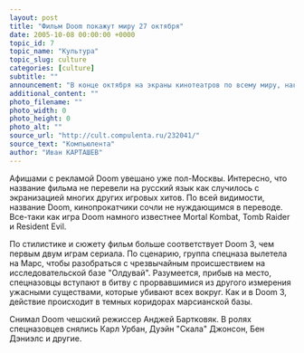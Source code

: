 ```yaml
---
layout: post
title: "Фильм Doom покажут миру 27 октября"
date: 2005-10-08 00:00:00 +0000
topic_id: 7
topic_name: "Культура"
topic_slug: culture
categories: [culture]
subtitle: ""
announcement: "В конце октября на экраны кинотеатров по всему миру, наконец, выйдет фильм по мотивам культовой компьютерной игры Doom. Российская премьера состоится в один день с мировой - 27 октября, причем в этот день состоится не единственный премьерный показ, а много сеансов в разных кинотеатрах."
additional_content: ""
photo_filename: ""
photo_width: 0
photo_height: 0
photo_alt: ""
source_url: "http://cult.compulenta.ru/232041/"
source_text: "Компьюлента"
author: "Иван КАРТАШЕВ"
---
```

Афишами с рекламой Doom увешано уже пол-Москвы. Интересно, что название фильма не перевели на русский язык как случилось с экранизацией многих других игровых хитов. По всей видимости, название Doom, кинопрокатчики сочли не нуждающимся в переводе. Все-таки как игра Doom намного известнее Mortal Kombat, Tomb Raider и Resident Evil.

По стилистике и сюжету фильм больше соответствует Doom 3, чем первым двум играм сериала. По сценарию, группа спецназа вылетела на Марс, чтобы разобраться с чрезвычайным происшествием на исследовательской базе "Олдувай". Разумеется, прибыв на место, спецназовцы вступают в битву с прорвавшимися из другого измерения ужасными существами, которые убивают всех вокруг. Как и в Doom 3, действие происходит в темных коридорах марсианской базы.

Снимал Doom чешский режиссер Анджей Бартковяк. В ролях спецназовцев снялись Карл Урбан, Дуэйн "Скала" Джонсон, Бен Дэниэлс и другие.
